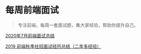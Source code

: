 # 每周前端面试
> 专注前端，每周一套面试题，集大家经验，帮助你提升自己。

[2020年7月前端面试总结](http://www.wclimb.site/2020/07/28/2020-07-interview/#more)

[2019 前端秋季社招面试经历总结（二年多经验）](https://juejin.im/post/6844903950487912462)
